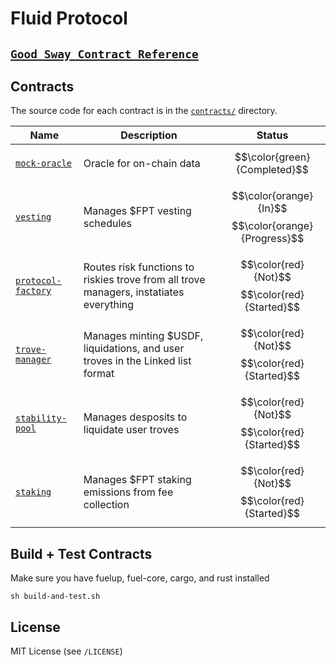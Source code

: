 # Fluid Protocol

## [`Good Sway Contract Reference`](https://github.com/FuelLabs/sway-applications/tree/master/AMM/project)

Contracts
---------

The source code for each contract is in the [`contracts/`](contracts/)
directory.

| Name                                               | Description                            | Status |
| -------------------------------------------------- | -------------------------------------- | ------- |
| [`mock-oracle`](contracts/mock-oracle-contract)       | Oracle for on-chain data | $$\color{green}{Completed}$$ 
| [`vesting`](contracts/vesting-contract)       | Manages $FPT vesting schedules | $$\color{orange}{In}$$ $$\color{orange}{Progress}$$ 
| [`protocol-factory`](contracts/protocol-contract)       | Routes risk functions to riskies trove from all trove managers, instatiates everything |$$\color{red}{Not}$$ $$\color{red}{Started}$$ 
| [`trove-manager`](contracts/trove-manager-contract)       | Manages minting $USDF, liquidations, and user troves in the Linked list format |$$\color{red}{Not}$$ $$\color{red}{Started}$$ 
| [`stability-pool`](contracts/stability-pool-contract)       | Manages desposits to liquidate user troves | $$\color{red}{Not}$$ $$\color{red}{Started}$$ |
| [`staking`](contracts/staking-contract)       | Manages $FPT staking emissions from fee collection | $$\color{red}{Not}$$ $$\color{red}{Started}$$ |

Build + Test Contracts
-------------------------------

Make sure you have fuelup, fuel-core, cargo, and rust installed 

```
sh build-and-test.sh
```

License
-------

MIT License (see `/LICENSE`)
